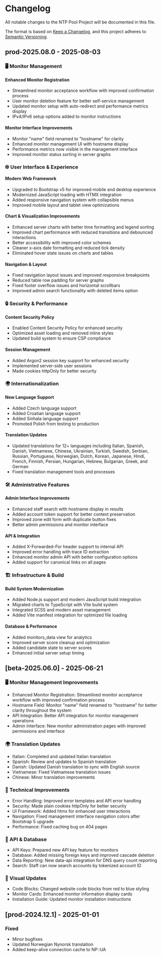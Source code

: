 # Changelog

All notable changes to the NTP Pool Project will be documented in this file.

The format is based on [Keep a Changelog](https://keepachangelog.com/en/1.0.0/),
and this project adheres to [Semantic Versioning](https://semver.org/spec/v2.0.0.html).

## prod-2025.08.0 - 2025-08-03

### 🖥️ Monitor Management

#### Enhanced Monitor Registration
- Streamlined monitor acceptance workflow with improved confirmation process
- User monitor deletion feature for better self-service management
- Updated monitor setup with auto-redirect and performance metrics display
- IPv4/IPv6 setup options added to monitor instructions

#### Monitor Interface Improvements
- Monitor "name" field renamed to "hostname" for clarity
- Enhanced monitor management UI with hostname display
- Performance metrics now visible in the management interface
- Improved monitor status sorting in server graphs

### 🌐 User Interface & Experience

#### Modern Web Framework
- Upgraded to Bootstrap v5 for improved mobile and desktop experience
- Modernized JavaScript loading with HTMX integration
- Added responsive navigation system with collapsible menus
- Improved mobile layout and tablet view optimizations

#### Chart & Visualization Improvements
- Enhanced server charts with better time formatting and legend sorting
- Improved chart performance with reduced transitions and debounced interactions
- Better accessibility with improved color schemes
- Cleaner x-axis date formatting and reduced tick density
- Eliminated hover state issues on charts and tables

#### Navigation & Layout
- Fixed navigation layout issues and improved responsive breakpoints
- Reduced table row padding for server graphs
- Fixed footer overflow issues and horizontal scrollbars
- Improved admin search functionality with deleted items option

### 🔒 Security & Performance

#### Content Security Policy
- Enabled Content Security Policy for enhanced security
- Optimized asset loading and removed inline styles
- Updated build system to ensure CSP compliance

#### Session Management
- Added Argon2 session key support for enhanced security
- Implemented server-side user sessions
- Made cookies httpOnly for better security

### 🌍 Internationalization

#### New Language Support
- Added Czech language support
- Added Croatian language support
- Added Sinhala language support
- Promoted Polish from testing to production

#### Translation Updates
- Updated translations for 12+ languages including Italian, Spanish, Danish, Vietnamese, Chinese, Ukrainian, Turkish, Swedish, Serbian, Russian, Portuguese, Norwegian, Dutch, Korean, Japanese, Hindi, French, Finnish, Persian, Hungarian, Hebrew, Bulgarian, Greek, and German
- Fixed translation management tools and processes

### 🛠️ Administrative Features

#### Admin Interface Improvements
- Enhanced staff search with hostname display in results
- Added account token support for better context preservation
- Improved zone edit form with duplicate button fixes
- Better admin permissions and monitor interface

#### API & Integration
- Added X-Forwarded-For header support to internal API
- Improved error handling with trace ID extraction
- Enhanced monitor admin API with better configuration options
- Added support for canonical links on all pages

### 🏗️ Infrastructure & Build

#### Build System Modernization
- Added Node.js support and modern JavaScript build integration
- Migrated charts to TypeScript with Vite build system
- Integrated SCSS and modern asset management
- Added Vite manifest integration for optimized file loading

#### Database & Performance
- Added monitors_data view for analytics
- Improved server score cleanup and optimization
- Added candidate state to server scores
- Enhanced initial server setup timing

## [beta-2025.06.0] - 2025-06-21

### 🖥️ Monitor Management Improvements
- Enhanced Monitor Registration: Streamlined monitor acceptance workflow with improved confirmation process
- Hostname Field: Monitor "name" field renamed to "hostname" for better clarity throughout the system
- API Integration: Better API integration for monitor management operations
- Admin Interface: New monitor administration pages with improved permissions and interface

### 🌍 Translation Updates
- Italian: Completed and updated Italian translation
- Spanish: Review and updates to Spanish translation
- Danish: Updated Danish translation to sync with English source
- Vietnamese: Fixed Vietnamese translation issues
- Chinese: Minor translation improvements

### 🔧 Technical Improvements
- Error Handling: Improved error templates and API error handling
- Security: Made plain cookies httpOnly for better security
- UI Framework: Added htmx for enhanced user interactions
- Navigation: Fixed management interface navigation colors after Bootstrap 5 upgrade
- Performance: Fixed caching bug on 404 pages

### 🔑 API & Database
- API Keys: Prepared new API key feature for monitors
- Database: Added missing foreign keys and improved cascade deletion
- Data Reporting: New data-api integration for DNS query count reporting
- Search: Staff can now search accounts by tokenized account ID

### 🎨 Visual Updates
- Code Blocks: Changed website code blocks from red to blue styling
- Monitor Cards: Enhanced monitor information display cards
- Installation Guide: Updated monitor installation instructions

## [prod-2024.12.1] - 2025-01-01

### Fixed
- Minor bugfixes
- Updated Norwegian Nynorsk translation
- Added keep-alive connection cache to NP::UA
